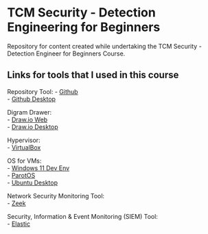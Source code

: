 
# TCM Security - Detection Engineering for Beginners
 Repository for content created while undertaking the TCM Security - Detection Engineer for Beginners Course.  


## Links for tools that I used in this course
 Repository Tool:
    - [Github ](https://github.com/)  
    - [Github Desktop](https://desktop.github.com/) 

 Digram Drawer:  
    - [Draw.io Web](https://app.diagrams.net/)  
    - [Draw.io Desktop](https://github.com/jgraph/drawio-desktop)
 
 Hypervisor:  
    - [VirtualBox](https://www.virtualbox.org/wiki/Downloads)  
 
 OS for VMs:  
    - [Windows 11 Dev Env](https://developer.microsoft.com/en-us/windows/downloads/virtual-machines/)  
    - [ParotOS](https://www.parrotsec.org/download/)  
    - [Ubuntu Desktop](https://ubuntu.com/download/desktop)  

 Network Security Monitoring Tool:  
    - [Zeek](https://docs.zeek.org/en/master/install.html)  

 Security, Information & Event Monitoring (SIEM) Tool:  
    - [Elastic](https://cloud.elastic.co/)  
